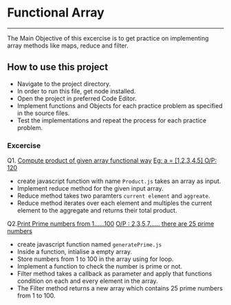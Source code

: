 # Functional Array

---

The Main Objective of this excercise is to get practice on implementing array methods like maps, reduce and filter.

## How to use this project

- Navigate to the project directory.
- In order to run this file, get node installed.
- Open the project in preferred Code Editor.
- Implement functions and Objects for each practice problem as specified in the source files.
- Test the implementations and repeat the process for each practice problem.

### Excercise

Q1. [Compute product of given array functional way](#)
[Eg: a = [1,2,3,4,5] O/P: 120](#)

- create javascript function with name `Product.js` takes an array as input.
- Implement reduce method for the given input array.
- Reduce method takes two paramters `current element` and `aggreate`.
- Reduce method iterates over each element and multiples the current element to the aggregate and returns their total product.

Q2.[Print Prime numbers from 1……100](#)
[O/P : 2,3,5,7…… there are 25 prime numbers](#)

- create javascript function named `generatePrime.js`
- Inside a function, intialise a empty array.
- Store numbers from 1 to 100 in the array using for loop.
- Implement a function to check the number is prime or not.
- Filter method takes a callback as parameter and apply that functions condition on each and every element in the array.
- The Filter method returns a new array which contains 25 prime numbers from 1 to 100.